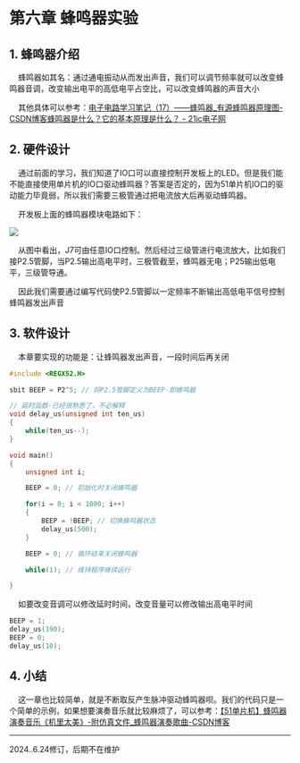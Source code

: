 # 第六章 蜂鸣器实验

## 1. 蜂鸣器介绍

    蜂鸣器如其名：通过通电振动从而发出声音，我们可以调节频率就可以改变蜂鸣器音调，改变输出电平的高低电平占空比，可以改变蜂鸣器的声音大小

    其他具体可以参考：[电子电路学习笔记（17）——蜂鸣器_有源蜂鸣器原理图-CSDN博客](https://blog.csdn.net/qq_36347513/article/details/121474727)[蜂鸣器是什么？它的基本原理是什么？ - 21ic电子网](https://www.21ic.com/a/957243.html)

## 2. 硬件设计

    通过前面的学习，我们知道了IO口可以直接控制开发板上的LED。但是我们能不能直接使用单片机的IO口驱动蜂鸣器？答案是否定的，因为51单片机IO口的驱动能力毕竟弱，所以我们需要三极管通过把电流放大后再驱动蜂鸣器。

    开发板上面的蜂鸣器模块电路如下：

![](https://img.picgo.net/2024/05/27/-2024-05-27-1452126f75071445ea6b64.png)

    从图中看出，J7可由任意IO口控制。然后经过三级管进行电流放大，比如我们接P2.5管脚，当P2.5输出高电平时，三极管截至，蜂鸣器无电；P25输出低电平，三级管导通。

    因此我们需要通过编写代码使P2.5管脚以一定频率不断输出高低电平信号控制蜂鸣器发出声音

## 3. 软件设计

    本章要实现的功能是：让蜂鸣器发出声音，一段时间后再关闭

```c
#include <REGX52.H>

sbit BEEP = P2^5; // 将P2.5管脚定义为BEEP-即蜂鸣器

// 延时函数-已经很熟悉了，不必解释
void delay_us(unsigned int ten_us)
{
    while(ten_us--);    
} 

void main()
{
    unsigned int i;

    BEEP = 0; // 初始化时关闭蜂鸣器

    for(i = 0; i < 1000; i++)
    {
        BEEP = !BEEP; // 切换蜂鸣器状态
        delay_us(500);
    }

    BEEP = 0; // 循环结束关闭蜂鸣器

    while(1); // 维持程序继续运行

}
```

    如要改变音调可以修改延时时间，改变音量可以修改输出高电平时间

```c
BEEP = 1;
delay_us(190);
BEEP = 0;
delay_us(10);
```

## 4. 小结

    这一章也比较简单，就是不断取反产生脉冲驱动蜂鸣器呗。我们的代码只是一个简单的示例，如果想要演奏音乐就比较麻烦了，可以参考：[【51单片机】蜂鸣器演奏音乐《机里太美》-附仿真文件_蜂鸣器演奏歌曲-CSDN博客](https://blog.csdn.net/m0_74063149/article/details/131771393)

---

2024..6.24修订，后期不在维护
